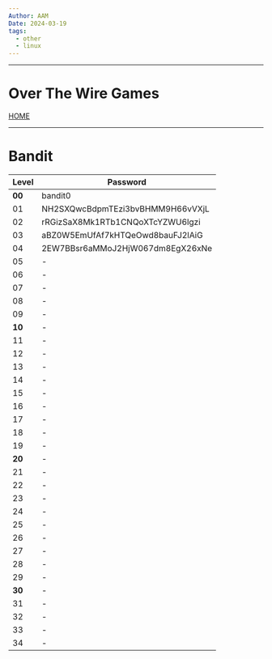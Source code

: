 ```yaml
---
Author: AAM
Date: 2024-03-19
tags:
  - other
  - linux
---
```

---
# Over The Wire Games

[HOME](/README.md)

---
# Bandit

| **Level** | **Password**                          |
|-------|-----------------------------------|
|  **00**   | bandit0                           |
|  01   | NH2SXQwcBdpmTEzi3bvBHMM9H66vVXjL  |
|  02   | rRGizSaX8Mk1RTb1CNQoXTcYZWU6lgzi  |
|  03   | aBZ0W5EmUfAf7kHTQeOwd8bauFJ2lAiG  |
|  04   | 2EW7BBsr6aMMoJ2HjW067dm8EgX26xNe  |
|  05   | - |
|  06   | - |
|  07   | - |
|  08   | - |
|  09   | - |
|  **10**   | - |
|  11   | - |
|  12   | - |
|  13   | - |
|  14   | - |
|  15   | - |
|  16   | - |
|  17   | - |
|  18   | - |
|  19   | - |
|  **20**   | - |
|  21   | - |
|  22   | - |
|  23   | - |
|  24   | - |
|  25   | - |
|  26   | - |
|  27   | - |
|  28   | - |
|  29   | - |
|  **30**   | - |
|  31   | - |
|  32   | - |
|  33   | - |
|  34   | - |

